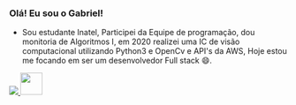 ### Olá! Eu sou o Gabriel!
- Sou estudante Inatel, Participei da Equipe de programação, dou monitoria de Algoritmos I, em 2020 realizei uma IC de visão computacional utilizando Python3 e OpenCv e API's da AWS, Hoje estou me focando em ser um desenvolvedor Full stack 😄.

 <a href="https://www.linkedin.com/in/gabriel-henrique-da-silva-48aa4a167/"  target="_blank" >
  <img src="https://img.shields.io/badge/LinkedIn-0077B5?style=for-the-badge&logo=linkedin&logoColor=white"/>
</a>
<a href="https://www.urionlinejudge.com.br/judge/pt/users/statistics/228231"  target="_blank" >
  <img src="https://i.pinimg.com/originals/2c/66/de/2c66decfe536a1b4dd0f5eccba92cb85.png" height="40px"/>
</a>
 </br>



  


<!--
*GabrielHS/GabrielHS* is a ✨ special ✨ repository because its `README.md` (this file) appears on your GitHub profile.-->